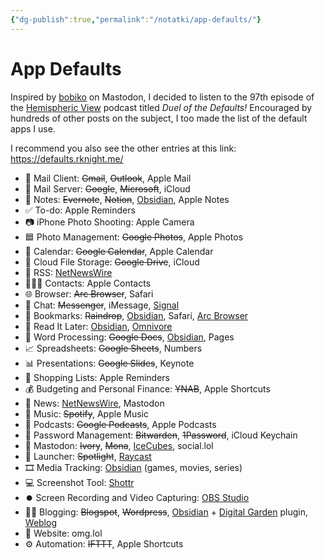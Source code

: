 ```yaml
---
{"dg-publish":true,"permalink":"/notatki/app-defaults/"}
---
```



# App Defaults

Inspired by [bobiko](https://pol.social/@bobiko/111670113063973359) on Mastodon, I decided to listen to the 97th episode of the [Hemispheric View](https://defaults.rknight.me/) podcast titled *Duel of the Defaults!* Encouraged by hundreds of other posts on the subject, I too made the list of the default apps I use.

I recommend you also see the other entries at this link: https://defaults.rknight.me/

- 📨 Mail Client: ~~Gmail~~, ~~Outlook~~, Apple Mail
- 📮 Mail Server: ~~Google~~, ~~Microsoft~~, iCloud
- 📝 Notes: ~~Evernote~~, ~~Notion~~, [Obsidian](https://obsidian.md/), Apple Notes
- ✅ To-do: Apple Reminders
- 📷 iPhone Photo Shooting: Apple Camera
- 🟦 Photo Management: ~~Google Photos~~, Apple Photos
- 📆 Calendar: ~~Google Calendar~~, Apple Calendar
- 📁 Cloud File Storage: ~~Google Drive~~, iCloud
- 📖 RSS: [NetNewsWire](https://netnewswire.com/)
- 🙎🏻‍♂️ Contacts: Apple Contacts
- 🌐 Browser: ~~Arc Browser~~, Safari
- 💬 Chat: ~~Messenger~~, iMessage, [Signal](https://www.signal.org/)
- 🔖 Bookmarks: ~~Raindrop~~, [Obsidian](https://obsidian.md/), Safari, [Arc Browser](https://arc.net/)
- 📑 Read It Later: [Obsidian](https://obsidian.md/), [Omnivore](https://omnivore.app/)
- 📜 Word Processing: ~~Google Docs~~, [Obsidian](https://obsidian.md/), Pages
- 📈 Spreadsheets: ~~Google Sheets~~, Numbers
- 📊 Presentations: ~~Google Slides~~, Keynote
- 🛒 Shopping Lists: Apple Reminders
- 💰 Budgeting and Personal Finance: ~~YNAB~~, Apple Shortcuts
- 📰 News: [NetNewsWire](https://netnewswire.com/), Mastodon
- 🎵 Music: ~~Spotify~~, Apple Music
- 🎤 Podcasts: ~~Google Podcasts~~, Apple Podcasts
- 🔐 Password Management: ~~Bitwarden~~, ~~1Password~~, iCloud Keychain
- 🐘 Mastodon: ~~Ivory~~, ~~Mona~~, [IceCubes](https://github.com/Dimillian/IceCubesApp), social.lol
- 🚀 Launcher: ~~Spotlight~~, [Raycast](https://www.raycast.com/)
- 🎞️ Media Tracking: [Obsidian](https://obsidian.md/) (games, movies, series)
- 💻 Screenshot Tool: [Shottr](https://shottr.cc/)
- ⏺️ Screen Recording and Video Capturing: [OBS Studio](https://obsproject.com/)
- ✍🏻 Blogging: ~~Blogspot~~, ~~Wordpress~~, [Obsidian](https://obsidian.md/) + [Digital Garden](https://github.com/oleeskild/obsidian-digital-garden) plugin, [Weblog](https://weblog.lol)
- 🔗 Website: omg.lol
- ⚙️ Automation: ~~IFTTT~~, Apple Shortcuts
